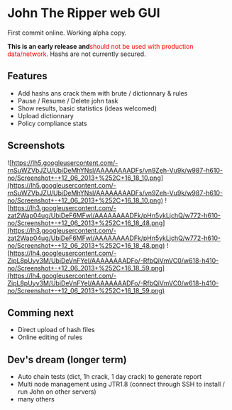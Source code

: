 # John The Ripper web GUI #

First commit online. Working alpha copy.

**This is an early release and**<font color='red'>should not be used with production data/network</font>. Hashs are not currently secured.

## Features ##
  * Add hashs ans crack them with brute / dictionnary & rules
  * Pause / Resume / Delete john task
  * Show results, basic statistics (ideas welcomed)
  * Upload dictionnary
  * Policy compliance stats

## Screenshots ##
![https://lh5.googleusercontent.com/-rnSuWZVbJZU/UbiDeMhYNsI/AAAAAAAADFs/vn9Zeh-Vu9k/w987-h610-no/Screenshot+-+12_06_2013+%252C+16_18_10.png](https://lh5.googleusercontent.com/-rnSuWZVbJZU/UbiDeMhYNsI/AAAAAAAADFs/vn9Zeh-Vu9k/w987-h610-no/Screenshot+-+12_06_2013+%252C+16_18_10.png)
![https://lh3.googleusercontent.com/-zat2Wap04ug/UbiDeF6MFwI/AAAAAAAADFk/pHn5ykLjchQ/w772-h610-no/Screenshot+-+12_06_2013+%252C+16_18_48.png](https://lh3.googleusercontent.com/-zat2Wap04ug/UbiDeF6MFwI/AAAAAAAADFk/pHn5ykLjchQ/w772-h610-no/Screenshot+-+12_06_2013+%252C+16_18_48.png)
![https://lh4.googleusercontent.com/-ZipL8pUyv3M/UbiDeVnFYeI/AAAAAAAADFo/-RfbQiVmVC0/w618-h410-no/Screenshot+-+12_06_2013+%252C+16_18_59.png](https://lh4.googleusercontent.com/-ZipL8pUyv3M/UbiDeVnFYeI/AAAAAAAADFo/-RfbQiVmVC0/w618-h410-no/Screenshot+-+12_06_2013+%252C+16_18_59.png)

## Comming next ##
  * Direct upload of hash files
  * Online editing of rules

## Dev's dream (longer term) ##
  * Auto chain tests (dict, 1h crack, 1 day crack) to generate report
  * Multi node management using JTR1.8 (connect through SSH to install / run John on other servers)
  * many others